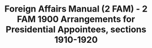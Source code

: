 ---
layout: wrapper_text
category: datasets

# Basic
identifier: "100,720"
title: "Foreign Affairs Manual (2 FAM) - 2 FAM 1900 Arrangements for Presidential Appointees, sections 1910-1920"
describedBy: "http://www.state.gov/m/a/dir/regs/fam/02fam/1900/index.htm"
description: "The Foreign Service Act of 1980 mandated a comprehensive revision to the operation of the Department of State and the personnel assigned to the US Foreign Service. As the statutory authority, the Foreign Affairs Manual (FAM), details the Department of State's regulations and policies on its structure and operations. Currently, there are over 25,000 pages of policies and procedures published in 16 volumes of the FAM and 38 corresponding sections of the Foreign Affairs Handbook (FAH). Changes to the Department's organizational structure or the way it conducts U.S. Government business will usually trigger the need to update the FAM or FAHs. 2 FAM 1900 contains documentation of the following administrative components: - 1910 Guidelines for Appointments - 1920 Briefing, Debriefing, and Arranging Consultation for Newly Appointed or Returning Ambassadors and Ministers"
programCode:
  - "014:003"
bureauCode:
  - "014:00"

# Dates
modified: "2009-07-16"

# POC
poc:
  type: "vcard:Contact"
  fn: "Kottmyer, Alice"
  hasEmail: "mailto:KottmyerAM@state.gov"

# Publisher
publisher:
  type: "org:Organization"
  name: "U.S. Department of State"

# Spatiotemporal
spatial: "World"
temporal: "1980-01-01T00:00:01Z/2011-12-31T23:59:59Z"

# Distribution
distribution:
  - type: "dcat:Distribution"
    downloadURL: "http://www.state.gov/m/a/dir/regs/fam/02fam/1900/index.htm"
    mediaType: "text/html"
  - type: "dcat:Distribution"
    accessURL: "http://www.state.gov/m/a/dir/regs/fam/02fam/1900/index.htm"
    format: "html"

# Keywords
keyword:
  - "-"
---